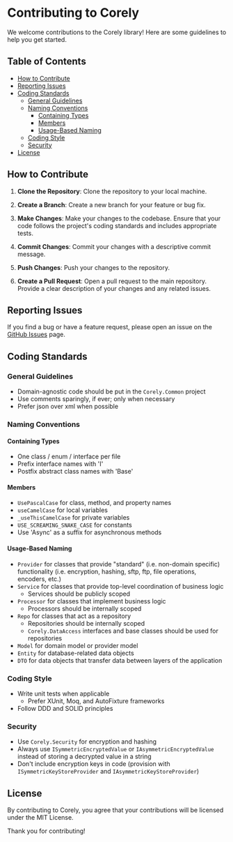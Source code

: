 # Contributing to Corely

We welcome contributions to the Corely library! Here are some guidelines to help you get started.

## Table of Contents
- [How to Contribute](#how-to-contribute)
- [Reporting Issues](#reporting-issues)
- [Coding Standards](#coding-standards)
  - [General Guidelines](#general-guidelines)
  - [Naming Conventions](#naming-conventions)
    - [Containing Types](#containing-types)
    - [Members](#members)
    - [Usage-Based Naming](#usage-based-naming)
  - [Coding Style](#coding-style)
  - [Security](#security)
- [License](#license)

## How to Contribute

1. **Clone the Repository**: Clone the repository to your local machine.
   
2. **Create a Branch**: Create a new branch for your feature or bug fix.
   
3. **Make Changes**: Make your changes to the codebase. Ensure that your code follows the project's coding standards and includes appropriate tests.

4. **Commit Changes**: Commit your changes with a descriptive commit message.
   
5. **Push Changes**: Push your changes to the repository.
   
6. **Create a Pull Request**: Open a pull request to the main repository. Provide a clear description of your changes and any related issues.

## Reporting Issues

If you find a bug or have a feature request, please open an issue on the [GitHub Issues](https://github.com/ultrabstrong/Corely/issues) page.

## Coding Standards

### General Guidelines
- Domain-agnostic code should be put in the `Corely.Common` project
- Use comments sparingly, if ever; only when necessary
- Prefer json over xml when possible

### Naming Conventions

#### Containing Types
- One class / enum / interface per file
- Prefix interface names with 'I'
- Postfix abstract class names with 'Base'

#### Members
- `UsePascalCase` for class, method, and property names
- `useCamelCase` for local variables
- `_useThisCamelCase` for private variables
- `USE_SCREAMING_SNAKE_CASE` for constants
- Use 'Async' as a suffix for asynchronous methods

#### Usage-Based Naming
- `Provider` for classes that provide "standard" (i.e. non-domain specific) functionality (i.e. encryption, hashing, sftp, ftp, file operations, encoders, etc.)
- `Service` for classes that provide top-level coordination of business logic
  - Services should be publicly scoped
- `Processor` for classes that implement business logic
  - Processors should be internally scoped
- `Repo` for classes that act as a repository
  - Repositories should be internally scoped
  - `Corely.DataAccess` interfaces and base classes should be used for repositories
- `Model` for domain model or provider model
- `Entity` for database-related data objects
- `DTO` for data objects that transfer data between layers of the application

### Coding Style
- Write unit tests when applicable
  - Prefer XUnit, Moq, and AutoFixture frameworks
- Follow DDD and SOLID principles

### Security
- Use `Corely.Security` for encryption and hashing
- Always use `ISymmetricEncryptedValue` or `IAsymmetricEncryptedValue` instead of storing a decrypted value in a string
- Don't include encryption keys in code (provision with `ISymmetricKeyStoreProvider` and `IAsymmetricKeyStoreProvider`)

## License

By contributing to Corely, you agree that your contributions will be licensed under the MIT License.

Thank you for contributing!